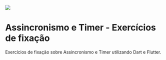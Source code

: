 ![](https://i.imgur.com/xG74tOh.png)

# Assincronismo e Timer - Exercícios de fixação

Exercícios de fixação sobre Assincronismo e Timer utilizando Dart e Flutter.
